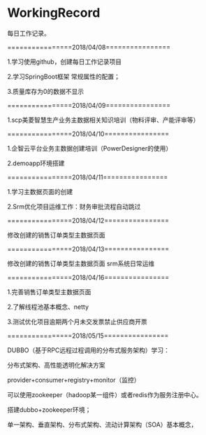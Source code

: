 # WorkingRecord
每日工作记录。

================2018/04/08================

1.学习使用github，创建每日工作记录项目

2.学习SpringBoot框架
	常规属性的配置；

3.质量库存为0的数据不显示

================2018/04/09================

1.scp美菱智慧生产业务主数据相关知识培训（物料评审、产能评审等）

================2018/04/10================

1.企智云平台业务主数据创建培训（PowerDesigner的使用）

2.demoapp环境搭建

================2018/04/11================

1.学习主数据页面的创建

2.Srm优化项目运维工作：财务审批流程自动跳过

================2018/04/12================

修改创建的销售订单类型主数据页面

================2018/04/13================

修改创建的销售订单类型主数据页面
srm系统日常运维

================2018/04/16================

1.完善销售订单类型主数据页面

2.了解线程池基本概念、netty

3.测试优化项目逾期两个月未交发票禁止供应商开票











================2018/05/15================

DUBBO（基于RPC远程过程调用的分布式服务架构）学习：

分布式架构、高性能透明化解决方案

provider+consumer+registry+monitor（监控）

可以使用zookeeper（hadoop某一组件）或者redis作为服务注册中心。

搭建dubbo+zookeeper环境；

单一架构、垂直架构、分布式架构、流动计算架构（SOA）基本概念，





